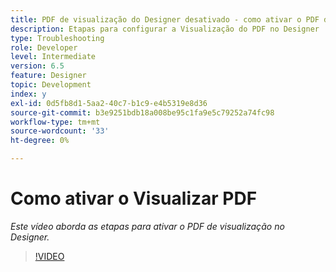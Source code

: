 ```yaml
---
title: PDF de visualização do Designer desativado - como ativar o PDF de visualização
description: Etapas para configurar a Visualização do PDF no Designer
type: Troubleshooting
role: Developer
level: Intermediate
version: 6.5
feature: Designer
topic: Development
index: y
exl-id: 0d5fb8d1-5aa2-40c7-b1c9-e4b5319e8d36
source-git-commit: b3e9251bdb18a008be95c1fa9e5c79252a74fc98
workflow-type: tm+mt
source-wordcount: '33'
ht-degree: 0%

---
```


# Como ativar o Visualizar PDF

*Este vídeo aborda as etapas para ativar o PDF de visualização no Designer.*

>[!VIDEO](https://video.tv.adobe.com/v/335500?quality=12&learn=on)
